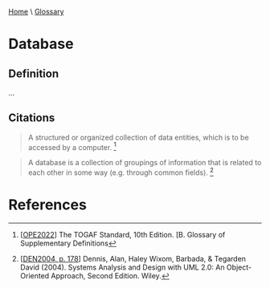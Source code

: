 [Home](../../index.html) \ [Glossary](glossary.html)

# Database

## Definition

...  

## Citations

> A structured or organized collection of data entities, which is to be accessed by a computer. [^1]  

> A database is a collection of groupings of information that is related to each other in some way (e.g. through common fields). [^2]  

# References

[^1]: [[OPE2022](../references/websites/list.html)] The TOGAF Standard, 10th Edition. [B. Glossary of Supplementary Definitions

[^2]: [[DEN2004, p. 178](../references/books/Systems-Analysis-and-Design-with-UML-Version-2-0-An-Object-Oriented-Approach.html)] Dennis, Alan, Haley Wixom, Barbada, & Tegarden David (2004). Systems Analysis and Design with UML 2.0: An Object-Oriented Approach, Second Edition. Wiley.  